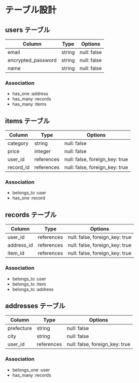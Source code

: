 # テーブル設計

## users テーブル

| Column             | Type       | Options     |
| ------------------ | ---------- | ----------- |
| email              | string     | null: false |
| encrypted_password | string     | null: false |
| name               | string     | null: false |

### Association
- has_one  :address
- has_many :records
- has_many :items

## items テーブル

| Column    | Type       | Options                        |
| --------- | ---------- | ------------------------------ |
| category  | string     | null: false                    |
| price     | integer    | null: false                    |
| user_id   | references | null: false, foreign_key: true |
| record_id | references | null: false, foreign_key: true |

### Association
- belongs_to :user
- has_one    :record

## records テーブル

| Column     | Type       | Options                        |
| ---------- | ---------- | ------------------------------ |
| user_id    | references | null: false, foreign_key: true |
| address_id | references | null: false, foreign_key: true |
| item_id    | references | null: false, foreign_key: true |

### Association
- belongs_to :user
- belongs_to :item
- belongs_to :address

## addresses テーブル

| Column     | Type       | Options                      |
| ---------- | ---------- | ---------------------------- |
| prefecture | string     | null: false                  |
| city       | string     | null: false                  |
| user_id    | references |null: false, foreign_key: true|

### Association
- belongs_one :user
- has_many    :records